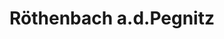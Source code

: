 ---
title: Röthenbach a.d.Pegnitz
url: /roethenbach-a-d-pegnitz/
latitude: 49.477
longitude: 11.247
---